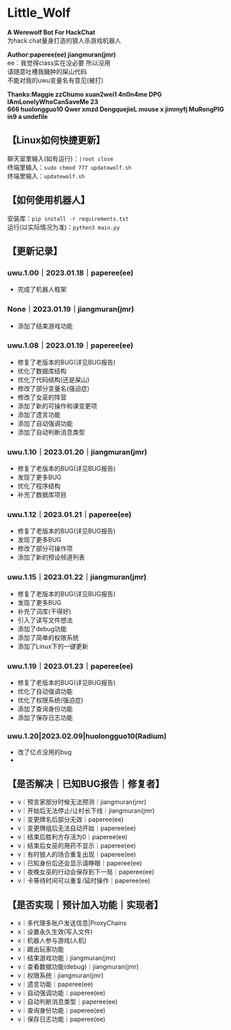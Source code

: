 # Little_Wolf

**A Werewolf Bot For HackChat**  
为hack.chat量身打造的狼人杀游戏机器人

**Author:paperee(ee) jiangmuran(jmr)**  
ee：我觉得class实在没必要 所以没用  
请随意吐槽我臃肿的屎山代码  
不能对我的uwu变量名有意见(被打)

**Thanks:Maggie zzChumo xuan2wei1 4n0n4me DPG IAmLonelyWhoCanSaveMe 23**  
**666 huolongguo10 Qwer xmzd DengquejieL mouse x jimmyfj MuRongPIG in9 a undefile**  

## 【Linux如何快捷更新】
聊天室里输入(如有运行)：`|root close`  
终端里输入：`sudo chmod 777 updatewolf.sh`  
终端里输入：`updatewolf.sh`

## 【如何使用机器人】
安装库：`pip install -r requirements.txt`  
运行(以实际情况为准)：`python3 main.py`

## 【更新记录】
### uwu.1.00｜2023.01.18｜paperee(ee)
- 完成了机器人框架

### None｜2023.01.19｜jiangmuran(jmr)
- 添加了结束游戏功能

### uwu.1.08｜2023.01.19｜paperee(ee)
- 修复了老版本的BUG(详见BUG报告)
- 优化了数据库结构
- 优化了代码结构(还是屎山)
- 修改了部分变量名(强迫症)
- 修改了女巫的阵营
- 添加了新的可操作和课变更项
- 添加了遗言功能
- 添加了自动强调功能
- 添加了自动判断消息类型

### uwu.1.10｜2023.01.20｜jiangmuran(jmr)
- 修复了老版本的BUG(详见BUG报告)
- 发现了更多BUG
- 优化了程序结构
- 补充了数据库项目

### uwu.1.12｜2023.01.21｜paperee(ee)
- 修复了老版本的BUG(详见BUG报告)
- 发现了更多BUG
- 修改了部分可操作项
- 添加了新的预设频道列表

### uwu.1.15｜2023.01.22｜jiangmuran(jmr)
- 修复了老版本的BUG(详见BUG报告)
- 发现了更多BUG
- 补充了词库(干得好)
- 引入了读写文件想法
- 添加了debug功能
- 添加了简单的权限系统
- 添加了Linux下的一键更新

### uwu.1.19｜2023.01.23｜paperee(ee)
- 修复了老版本的BUG(详见BUG报告)
- 优化了自动强调功能
- 优化了权限系统(强迫症)
- 添加了查询身份功能
- 添加了保存日志功能

### uwu.1.20|2023.02.09|huolongguo10(Radium)
- 改了亿点没用的bug
- 
## 【是否解决｜已知BUG报告｜修复者】
- v｜预言家部分时候无法预测｜jiangmuran(jmr)
- v｜开始后无法停止/让村长下线｜jiangmuran(jmr)
- v｜变更牌名后部分无效｜paperee(ee)
- v｜变更牌组后无法自动开始｜paperee(ee)
- v｜结束后胜利方存活为0｜paperee(ee)
- v｜结束后女巫的用药不显示｜paperee(ee)
- v｜有时狼人的场合重复出现｜paperee(ee)
- v｜已知身份后还会显示请睁眼｜paperee(ee)
- v｜夜晚女巫的行动会保存到下一局｜paperee(ee)
- v｜卡等待时间可以重复/延时操作｜paperee(ee)

## 【是否实现｜预计加入功能｜实现者】
- x｜多代理多账户发送信息|ProxyChains
- x｜设置永久生效(写入文件)
- x｜机器人参与游戏(人机)
- x｜踢出玩家功能
- v｜结束游戏功能｜jiangmuran(jmr)
- v｜查看数据功能(debug)｜jiangmuran(jmr)
- v｜权限系统｜jiangmuran(jmr)
- v｜遗言功能｜paperee(ee)
- v｜自动强调功能｜paperee(ee)
- v｜自动判断消息类型｜paperee(ee)
- v｜查询身份功能｜paperee(ee)
- v｜保存日志功能｜paperee(ee)
